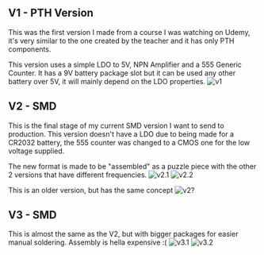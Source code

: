 ## V1 - PTH Version
This was the first version I made from a course I was watching on Udemy, it's very similar to the one created by the teacher and it has only PTH components.

This version uses a simple LDO to 5V, NPN Amplifier and a 555 Generic Counter. It has a 9V battery package slot but it can be used any other battery over 5V, it will mainly depend on the LDO properties.
![v1](https://github.com/user-attachments/assets/067a5313-ef00-40ec-a5b2-5bf3da2928f4)
## V2 - SMD
This is the final stage of my current SMD version I want to send to production. This version doesn't have a LDO due to being made for a CR2032 battery, the 555 counter was changed to a CMOS one for the low voltage supplied.

The new format is made to be "assembled" as a puzzle piece with the other 2 versions that have different frequencies.
![v2.1](https://github.com/user-attachments/assets/65739203-9141-4d6c-96b5-121c185aebc2)
![v2.2](https://github.com/user-attachments/assets/1fe81a70-0a1b-4d52-9e54-7d1929c96600)

This is an older version, but has the same concept
![v2?](https://github.com/user-attachments/assets/5bd175b2-7bf0-4b41-9c7a-083b4815f1c0)
## V3 - SMD
This is almost the same as the V2, but with bigger packages for easier manual soldering. Assembly is hella expensive :(
![v3.1](https://github.com/user-attachments/assets/d1f69b4d-94f4-488d-ac6c-5d011a1a9c04)
![v3.2](https://github.com/user-attachments/assets/bc100e10-0863-46ee-8396-5b75a5359c83)
